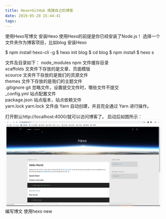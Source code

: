 ```yaml
---
title: Hexo+GitHub 搭建自己的博客
date: 2019-05-28 15:44:41
tags:
---
```

使用Hexo写博文
安装Hexo
使用Hexo的前提是你已经安装了Node.js！
选择一个文件夹作为博客项目，比如blog
安装Hexo



$ npm install hexo-cli -g
$ hexo init blog
$ cd blog
$ npm install
$ hexo s

文件及目录如下：
node_modules  npm 文件缓存目录  
scaffolds     文夹件下存放的是文章、页面模版  
scource       文夹件下存放的是我们的资源文件  
themes        文件下存放的是我们的主题文件  
.gitignore    git 忽略文件，设置提交文件时，哪些文件不提交  
_config.yml   站点配置文件  
package.json  站点版本，站点依赖文件  
yarn.lock     yarn.lock 文件由 Yarn 自动创建，并且完全通过 Yarn 进行操作。 


打开默认http://localhost:4000/就可以访问博客了。
启动后如图所示：
![hexo运行](Hexo-GitHub-搭建自己的博客/hexo运行.png)
编写博文
使用hexo new <title>命令就可以开始编写一篇博文，如下图所示：

![新建md](Hexo-GitHub-搭建自己的博客/新建md.png)

hexo会自动帮我们创建一个以标题开头的md文件，进入进行编辑，如下图：

![新建md](Hexo-GitHub-搭建自己的博客/测试md.png)

运行hexo g进行博文生成，如下图：

![新建md](Hexo-GitHub-搭建自己的博客\hexo博文生成.png)

运行hexo s查看博文，如下图：

![新建md](Hexo-GitHub-搭建自己的博客\博客运行.png)

这样一篇文章就写好了！


将博文发布到Github
要将博文发布到Github上首先需要在blog文件夹下执行npm install hexo-deployer-git 安装一个Git插件，然后才能进行发布。

然后在自己的Github上创建一个代码仓库，如图：

![新建md](Hexo-GitHub-搭建自己的博客\image2018-11-18_23-9-30.png)

在我们的blog文件夹使用命令行执行新仓库提示的初始化命令，如下图：

![新建md](Hexo-GitHub-搭建自己的博客\image2018-11-18_23-12-14.png)

![新建md](Hexo-GitHub-搭建自己的博客\image2018-11-18_23-33-37.png)

然后在当前仓库创建一个dev分支存放当前代码，使用master分支存放通过hexo g生成的博文内容，如下图：

![新建md](Hexo-GitHub-搭建自己的博客\image2018-11-19_0-0-31.png)

配置当前目录下的__config.yml使用hexo的部署策略将已经生成好的博文发布到该仓库的master分支，如下图：

![新建md](Hexo-GitHub-搭建自己的博客\image2018-11-19_0-1-28.png)

执行hexo d 命令将博文进行发布，如下图：

![新建md](Hexo-GitHub-搭建自己的博客\image2018-11-18_23-54-4.png)

可以看到master已经变更为更为简洁的博文结构，下面我们进行Github pages设置，让我们的博客能够被访问，如下图：

![新建md](Hexo-GitHub-搭建自己的博客\image2018-11-19_0-2-54.png)

点击右上角Settings：

![新建md](Hexo-GitHub-搭建自己的博客\image2018-11-19_0-4-38.png)

拖到底部Github pages节点，选择分支并保存，如下图：

![新建md](Hexo-GitHub-搭建自己的博客\image2018-11-19_0-6-6.png)

从上图我们能看到我们已经得到一个Github域名，稍等几分钟我们便可以使用这个域名进行博客访问。

访问https://hitime-wiki.github.io/my-blog/

![新建md](Hexo-GitHub-搭建自己的博客\image2018-11-19_0-8-56.png)

现在看到网站样式是错乱的，原因是当前域名带了二级目录导致，如果我们使用该域名的话可以修改hexo的根目录来解决这个问题，也可以使用自定义域名来解决这个问题。我们今天先修改hexo的根目录指定来解决样式文件加载问题，编辑blog目录下__config.yml如下图：

![新建md](Hexo-GitHub-搭建自己的博客\image2018-11-19_0-15-31.png)

编辑保存后重新使用hexo g生成博文结构，然后使用hexo d发布博文，稍等一两分钟后刷新https://hitime-wiki.github.io/my-blog/就能看见页面正常了，如下图：

![新建md](Hexo-GitHub-搭建自己的博客\image2018-11-19_0-17-8.png)



Hexo中添加本地图片 

First
1 把主页配置文件_config.yml 里的post_asset_folder:这个选项设置为true
2 在你的hexo目录下执行这样一句话npm install hexo-asset-image --save，这是下载安装一个可以上传本地图片的插件，来自dalao：dalao的git
3 等待一小段时间后，再运行hexo n "xxxx"来生成md博文时，/source/_posts文件夹内除了xxxx.md文件还有一个同名的文件夹
4 最后在xxxx.md中想引入图片时，先把图片复制到xxxx这个文件夹中，然后只需要在xxxx.md中按照markdown的格式引入图片：
`![你想输入的替代文字](xxxx/图片名.jpg)`
注意： xxxx是这个md文件的名字，也是同名文件夹的名字。只需要有文件夹名字即可，不需要有什么绝对路径。你想引入的图片就只需要放入xxxx这个文件夹内就好了，很像引用相对路径。
5 最后检查一下，hexo g生成页面后，进入public\2017\02\26\index.html文件中查看相关字段，可以发现，html标签内的语句是`<img src="2017/02/26/xxxx/图片名.jpg">`，而不是`<img src="xxxx/图片名.jpg>`。这很重要，关乎你的网页是否可以真正加载你想插入的图片。












